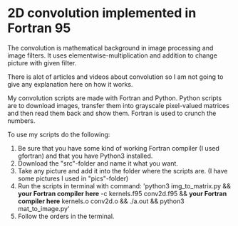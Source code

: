 # 2D convolution implemented in Fortran 95

The convolution is mathematical background in image processing and image filters. 
It uses elementwise-multiplication and addition to change picture with given filter.

There is alot of articles and videos about convolution so I am not going to give any explanation here on how it works.

My convolution scripts are made with Fortran and Python.
Python scripts are to download images, transfer them into grayscale pixel-valued matrices and then read them back and show them.
Fortran is used to crunch the numbers.

To use my scripts do the following:
1. Be sure that you have some kind of working Fortran compiler (I used gfortran) and that you have Python3 installed.
2. Download the "src"-folder and name it what you want.
3. Take any picture and add it into the folder where the scripts are. (I have some pictures I used in "pics"-folder)
4. Run the scripts in terminal with command: 
   'python3 img_to_matrix.py && **your Fortran compiler here** -c kernels.f95 conv2d.f95 && **your Fortran compiler here** kernels.o conv2d.o && ./a.out && python3 mat_to_image.py'
5. Follow the orders in the terminal.



